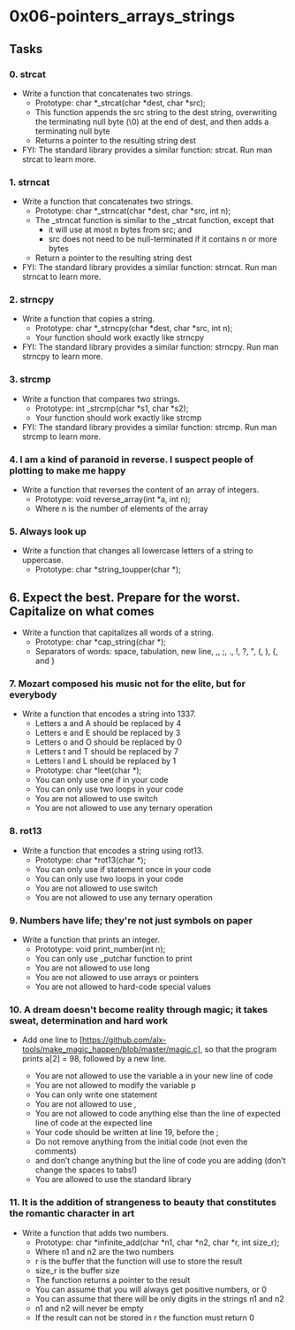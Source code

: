 # 0x06-pointers_arrays_strings
## Tasks

### 0. strcat
* Write a function that concatenates two strings.
	* Prototype: char *_strcat(char *dest, char *src);
	* This function appends the src string to the dest string, overwriting the terminating null byte (\0) at the end of dest, and then adds a terminating null byte
	* Returns a pointer to the resulting string dest
* FYI: The standard library provides a similar function: strcat. Run man strcat to learn more.

### 1. strncat
* Write a function that concatenates two strings.
	* Prototype: char *_strncat(char *dest, char *src, int n);
	* The _strncat function is similar to the _strcat function, except that
		* it will use at most n bytes from src; and
		* src does not need to be null-terminated if it contains n or more bytes
	* Return a pointer to the resulting string dest
* FYI: The standard library provides a similar function: strncat. Run man strncat to learn more.

### 2. strncpy
* Write a function that copies a string.
	* Prototype: char *_strncpy(char *dest, char *src, int n);
	* Your function should work exactly like strncpy
* FYI: The standard library provides a similar function: strncpy. Run man strncpy to learn more.

### 3. strcmp
* Write a function that compares two strings.
	* Prototype: int _strcmp(char *s1, char *s2);
	* Your function should work exactly like strcmp
* FYI: The standard library provides a similar function: strcmp. Run man strcmp to learn more.

### 4. I am a kind of paranoid in reverse. I suspect people of plotting to make me happy
* Write a function that reverses the content of an array of integers.
	* Prototype: void reverse_array(int *a, int n);
	* Where n is the number of elements of the array

### 5. Always look up
* Write a function that changes all lowercase letters of a string to uppercase.
	* Prototype: char *string_toupper(char *);

## 6. Expect the best. Prepare for the worst. Capitalize on what comes
* Write a function that capitalizes all words of a string.
	* Prototype: char *cap_string(char *);
	* Separators of words: space, tabulation, new line, ,, ;, ., !, ?, ", (, ), {, and }

### 7. Mozart composed his music not for the elite, but for everybody
* Write a function that encodes a string into 1337.
	* Letters a and A should be replaced by 4
	* Letters e and E should be replaced by 3
	* Letters o and O should be replaced by 0
	* Letters t and T should be replaced by 7
	* Letters l and L should be replaced by 1
	* Prototype: char *leet(char *);
	* You can only use one if in your code
	* You can only use two loops in your code
	* You are not allowed to use switch
	* You are not allowed to use any ternary operation

### 8. rot13
* Write a function that encodes a string using rot13.
	* Prototype: char *rot13(char *);
	* You can only use if statement once in your code
	* You can only use two loops in your code
	* You are not allowed to use switch
	* You are not allowed to use any ternary operation

### 9. Numbers have life; they're not just symbols on paper
* Write a function that prints an integer.
	* Prototype: void print_number(int n);
	* You can only use _putchar function to print
	* You are not allowed to use long
	* You are not allowed to use arrays or pointers
	* You are not allowed to hard-code special values

### 10. A dream doesn't become reality through magic; it takes sweat, determination and hard work
* Add one line to <this code>[https://github.com/alx-tools/make_magic_happen/blob/master/magic.c], so that the program prints a[2] = 98, followed by a new line.
	* You are not allowed to use the variable a in your new line of code
	* You are not allowed to modify the variable p
	* You can only write one statement
	* You are not allowed to use ,
	* You are not allowed to code anything else than the line of expected line of code at the expected line
	* Your code should be written at line 19, before the ;
	* Do not remove anything from the initial code (not even the comments)
	* and don’t change anything but the line of code you are adding (don’t change the spaces to tabs!)
	* You are allowed to use the standard library

### 11. It is the addition of strangeness to beauty that constitutes the romantic character in art
* Write a function that adds two numbers.
	* Prototype: char *infinite_add(char *n1, char *n2, char *r, int size_r);
	* Where n1 and n2 are the two numbers
	* r is the buffer that the function will use to store the result
	* size_r is the buffer size
	* The function returns a pointer to the result
	* You can assume that you will always get positive numbers, or 0
	* You can assume that there will be only digits in the strings n1 and n2
	* n1 and n2 will never be empty
	* If the result can not be stored in r the function must return 0
